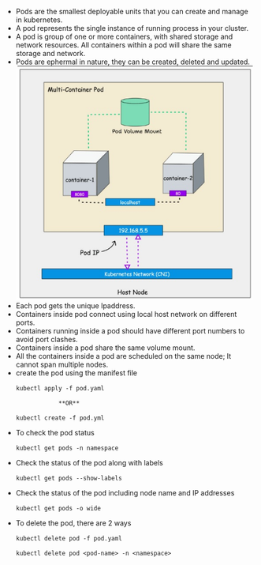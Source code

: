 * Pods are the smallest deployable units that you can create and manage in kubernetes.
* A pod represents the single instance of running process in your cluster.
* A pod is group of one or more containers, with shared storage and network resources. All containers within a pod will share the same storage and network.
* Pods are ephermal in nature, they can be created, deleted and updated.
![pod](pod.jpg)
* Each pod gets the unique Ipaddress.
* Containers inside pod connect using local host network on different ports.
* Containers running inside a pod should have different port numbers to avoid port clashes.
* Containers inside a pod share the same volume mount.
* All the containers inside a pod are scheduled on the same node; It cannot span multiple nodes.
* create the pod using the manifest file
  ```
  kubectl apply -f pod.yaml
  ```
                  **OR**
  ```
  kubectl create -f pod.yml
  ```
* To check the pod status 
   ```
   kubectl get pods -n namespace
   ```
* Check the status of the pod along with labels
  ```
  kubectl get pods --show-labels
  ```
* Check the status of the pod including node name and IP addresses
  ```
  kubectl get pods -o wide
  ```
* To delete the pod, there are 2 ways
  ```
  kubectl delete pod -f pod.yaml
  ```
  ```
  kubectl delete pod <pod-name> -n <namespace>
  ```